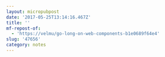 ```yaml
---
layout: micropubpost
date: '2017-05-25T13:14:16.467Z'
title: ''
mf-repost-of:
  - 'https://velmu/go-long-on-web-components-b1e0689f64e4'
slug: '47656'
category: notes
---
```

